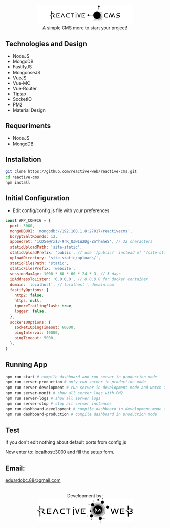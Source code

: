 <div align="center">
    <img src="./ReadmeMDAssets/reactive-cms-logo.png" width="300" height="auto"/>
    <br />
    A simple CMS more to start your project!
    <br />
</div>

Technologies and Design
-
- NodeJS
- MongoDB
- FastifyJS
- MongooseJS
- VueJS
- Vue-MC
- Vue-Router
- Tiptap
- SocketIO
- PM2
- Material Design

Requeriments
-
- NodeJS
- MongoDB

Installation
-
```bash
git clone https://github.com/reactive-web/reactive-cms.git
cd reactive-cms
npm install
```

Initial Configuration
-
- Edit config/config.js file with your preferences
```javascript
const APP_CONFIG = {
  port: 3000,
  mongoDBURI: 'mongodb://192.168.1.8:27017/reactivecms',
  bcryptSaltRounds: 12,
  appSecret: 'iCD5e@rx$3-9rR_QZwIW2Dg-Zn^h&heS', // 32 characters
  staticUploadPath: 'site-static',
  staticUploadPrefix: 'public', // use '/public/' instead of '/site-static/'
  uploadDirectory: 'site-static/uploads/',
  staticFilesPath: 'static',
  staticFilesPrefix: 'website',
  sessionMaxAge: 1000 * 60 * 60 * 24 * 3, // 3 days
  ipAddressToListen: '0.0.0.0', // 0.0.0.0 for docker container
  domain: 'localhost', // localhost \ domain.com
  fastifyOptions: {
    http2: false,
    https: null,
    ignoreTrailingSlash: true,
    logger: false,
  },
  sockerIOOptions: {
    socketIOpingTimeout: 60000,
    pingInterval: 10000,
    pingTimeout: 5000,
  },
}
```

Running App
-
```bash
npm run start # compile dashboard and run server in production mode
npm run server-production # only run server in production mode
npm run server-development # run server in development mode and watch for file changes
npm run server-monit # show all server logs with PM2
npm run server-logs # show all server logs
npm run server-stop # stop all server instances
npm run dashboard-development # compile dashboard in development mode and watch for file changes
npm run dashboard-production # compile dashboard in production mode
```

Test
-
If you don't edit nothing about default ports from config.js

Now enter to: localhost:3000 and fill the setup form.


## Email:
eduardobc.88@gmail.com

<div align="center">
    <br />
    Development by:
    <br />
    <a href="https://www.reactive-web.com">
        <img src="./ReadmeMDAssets/reactive-web.png" width="300" height="auto"/>
    </a>
</div>
